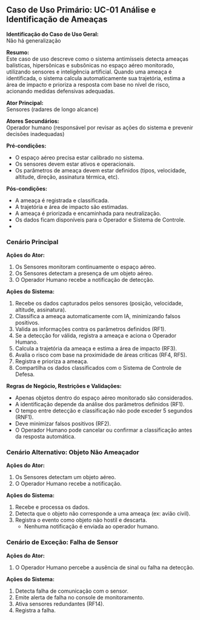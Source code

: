 ## Caso de Uso Primário: UC-01 Análise e Identificação de Ameaças 

**Identificação do Caso de Uso Geral:**  
Não há generalização

**Resumo:**  
Este caso de uso descreve como o sistema antimísseis detecta ameaças balísticas, hipersônicas e subsônicas no espaço aéreo monitorado, utilizando sensores e inteligência artificial. Quando uma ameaça é identificada, o sistema calcula automaticamente sua trajetória, estima a área de impacto e prioriza a resposta com base no nível de risco, acionando medidas defensivas adequadas.

**Ator Principal:**  
Sensores (radares de longo alcance)

**Atores Secundários:**  
Operador humano (responsável por revisar as ações do sistema e prevenir decisões inadequadas)

**Pré-condições:**
* O espaço aéreo precisa estar calibrado no sistema.
* Os sensores devem estar ativos e operacionais.
* Os parâmetros de ameaça devem estar definidos (tipos, velocidade, altitude, direção, assinatura térmica, etc).

**Pós-condições:**
* A ameaça é registrada e classificada.
* A trajetória e área de impacto são estimadas.
* A ameaça é priorizada e encaminhada para neutralização.
* Os dados ficam disponíveis para o Operador e Sistema de Controle.
* 
### Cenário Principal

**Ações do Ator:**
1. Os Sensores monitoram continuamente o espaço aéreo.
2. Os Sensores detectam a presença de um objeto aéreo.
3. O Operador Humano recebe a notificação de detecção.

**Ações do Sistema:**
1. Recebe os dados capturados pelos sensores (posição, velocidade, altitude, assinatura).
2. Classifica a ameaça automaticamente com IA, minimizando falsos positivos.
3. Valida as informações contra os parâmetros definidos (RF1).
4. Se a detecção for válida, registra a ameaça e aciona o Operador Humano.
5. Calcula a trajetória da ameaça e estima a área de impacto (RF3).
6. Avalia o risco com base na proximidade de áreas críticas (RF4, RF5).
7. Registra e prioriza a ameaça.
8. Compartilha os dados classificados com o Sistema de Controle de Defesa.

**Regras de Negócio, Restrições e Validações:**
* Apenas objetos dentro do espaço aéreo monitorado são considerados.
* A identificação depende da análise dos parâmetros definidos (RF1).
* O tempo entre detecção e classificação não pode exceder 5 segundos (RNF1).
* Deve minimizar falsos positivos (RF2).
* O Operador Humano pode cancelar ou confirmar a classificação antes da resposta automática.

### Cenário Alternativo: Objeto Não Ameaçador

**Ações do Ator:**
1. Os Sensores detectam um objeto aéreo.
2. O Operador Humano recebe a notificação.

**Ações do Sistema:**
1. Recebe e processa os dados.
2. Detecta que o objeto não corresponde a uma ameaça (ex: avião civil).
3. Registra o evento como objeto não hostil e descarta.
   - Nenhuma notificação é enviada ao operador humano.

### Cenário de Exceção: Falha de Sensor

**Ações do Ator:**
1. O Operador Humano percebe a ausência de sinal ou falha na detecção.

**Ações do Sistema:**
1. Detecta falha de comunicação com o sensor.
2. Emite alerta de falha no console de monitoramento.
3. Ativa sensores redundantes (RF14).
4. Registra a falha.
